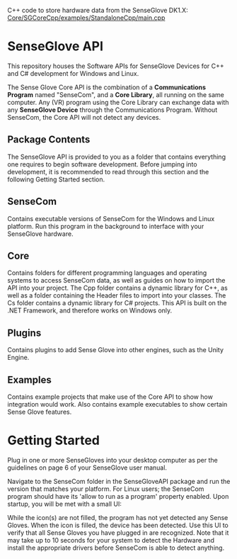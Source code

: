 C++ code to store hardware data from the SenseGlove DK1.X: [Core/SGCoreCpp/examples/StandaloneCpp/main.cpp](https://github.com/ajlee2006/SenseGlove-API/blob/master/Core/SGCoreCpp/examples/StandaloneCpp/main.cpp)

# SenseGlove API

This repository houses the Software APIs for SenseGlove Devices for C++ and C# development for Windows and Linux.

The Sense Glove Core API is the combination of a **Communications Program** named "SenseCom", and a **Core Library**, all running on the same computer. Any (VR) program using the Core Library can exchange data with any **SenseGlove Device** through the Communications Program. Without SenseCom, the Core API will not detect any devices. 

## Package Contents
The SenseGlove API is provided to you as a folder that contains everything one requires to begin software development. Before jumping into development, it is recommended to read through this section and the following Getting Started section.

## SenseCom
Contains executable versions of SenseCom for the Windows and Linux platform. Run this program in the background to interface with your SenseGlove hardware.

## Core
Contains folders for different programming languages and operating systems to access SenseCom data, as well as guides on how to import the API into your project.
The Cpp folder contains a dynamic library for C++, as well as a folder containing the Header files to import into your classes.
The Cs folder contains a dynamic library for C# projects. This API is built on the .NET Framework, and therefore works on Windows only.

## Plugins
Contains plugins to add Sense Glove into other engines, such as the Unity Engine.

## Examples
Contains example projects that make use of the Core API to show how integration would work. Also contains example executables to show certain Sense Glove features.

# Getting Started
Plug in one or more SenseGloves into your desktop computer as per the guidelines on page 6 of your SenseGlove user manual.


Navigate to the SenseCom folder in the SenseGloveAPI package and run the version that matches your platform. For Linux users; the SenseCom program should have its 'allow to run as a program' property enabled. Upon startup, you will be met with a small UI:

While the icon(s) are not filled, the program has not yet detected any Sense Gloves. When the icon is filled, the device has been detected. Use this UI to verify that all Sense Gloves you have plugged in are recognized. Note that it may take up to 10 seconds for your system to detect the Hardware and install the appropriate drivers before SenseCom is able to detect anything.
